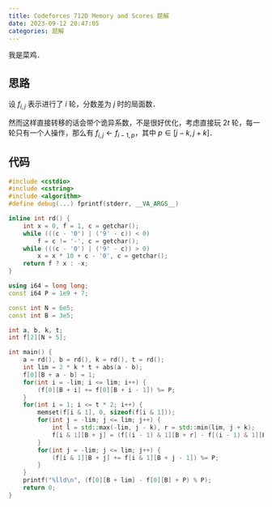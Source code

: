 ```yaml
---
title: Codeforces 712D Memory and Scores 题解
date: 2023-09-12 20:47:05
categories: 题解
---
```


我是菜鸡．

<!-- more -->

## 思路

设 $f_{i, j}$ 表示进行了 $i$ 轮，分数差为 $j$ 时的局面数．

然而这样直接转移的话会带个诡异系数，不是很好优化，考虑直接玩 $2t$ 轮，每一轮只有一个人操作，那么有 $f_{i, j} \leftarrow f_{i - 1, p}$，其中 $p \in [j - k, j + k]$．

## 代码

```cpp
#include <cstdio>
#include <cstring>
#include <algorithm>
#define debug(...) fprintf(stderr, __VA_ARGS__)

inline int rd() {
	int x = 0, f = 1, c = getchar();
	while (((c - '0') | ('9' - c)) < 0)
		f = c != '-', c = getchar();
	while (((c - '0') | ('9' - c)) > 0)
		x = x * 10 + c - '0', c = getchar();
	return f ? x : -x;
}

using i64 = long long;
const i64 P = 1e9 + 7;

const int N = 6e5;
const int B = 3e5;

int a, b, k, t;
int f[2][N + 5];

int main() {
	a = rd(), b = rd(), k = rd(), t = rd();
	int lim = 2 * k * t + abs(a - b);
	f[0][B + a - b] = 1;
	for(int i = -lim; i <= lim; i++) {
		(f[0][B + i] += f[0][B + i - 1]) %= P;
	}
	for(int i = 1; i <= t * 2; i++) {
		memset(f[i & 1], 0, sizeof(f[i & 1]));
		for(int j = -lim; j <= lim; j++) {
			int l = std::max(-lim, j - k), r = std::min(lim, j + k);
			f[i & 1][B + j] = (f[(i - 1) & 1][B + r] - f[(i - 1) & 1][B + l - 1] + P) % P;
		}
		for(int j = -lim; j <= lim; j++) {
			(f[i & 1][B + j] += f[i & 1][B + j - 1]) %= P;
		}
	}
	printf("%lld\n", (f[0][B + lim] - f[0][B] + P) % P);
	return 0;
}
```
